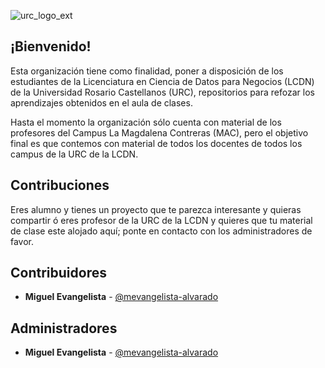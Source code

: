 ![urc_logo_ext](https://github.com/URC-MAC/.github/assets/28746720/1d2b04df-5870-457b-82ab-4eb97ec99e17)


## ¡Bienvenido!

Esta organización tiene como finalidad, poner a disposición de los estudiantes de la Licenciatura en Ciencia de Datos para Negocios (LCDN) de la Universidad Rosario Castellanos (URC), repositorios para refozar los aprendizajes obtenidos en el aula de clases.  

Hasta el momento la organización sólo cuenta con material de los profesores del Campus La Magdalena Contreras (MAC), pero el objetivo final es que contemos con material de todos los docentes de todos los campus de la URC de la LCDN.        

## Contribuciones

Eres alumno y tienes un proyecto que te parezca interesante y quieras compartir ó eres profesor de la URC de la LCDN y quieres que tu material de clase este alojado aquí; ponte en contacto con los administradores de favor.  

## Contribuidores

 * **Miguel Evangelista** - [@mevangelista-alvarado](https://github.com/mevangelista-alvarado)

## Administradores

 * **Miguel Evangelista** - [@mevangelista-alvarado](https://github.com/mevangelista-alvarado)
